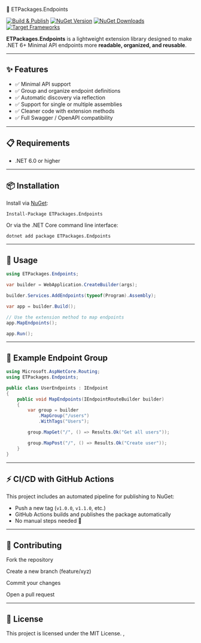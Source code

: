 ﻿﻿📌 ETPackages.Endpoints

[![Build & Publish](https://github.com/ET-NuGet-Packages/ETPackages.Endpoints/actions/workflows/nuget-publish.yml/badge.svg)](https://github.com/ET-NuGet-Packages/ETPackages.Endpoints/actions)
[![NuGet Version](https://img.shields.io/nuget/v/ETPackages.Endpoints.svg?logo=nuget)](https://www.nuget.org/packages/ETPackages.Endpoints/)
[![NuGet Downloads](https://img.shields.io/nuget/dt/ETPackages.Endpoints.svg)](https://www.nuget.org/packages/ETPackages.Endpoints/)
[![Target Frameworks](https://img.shields.io/badge/.NET-6%20%7C%207%20%7C%208%20%7C%209-blue?logo=dotnet)](https://dotnet.microsoft.com/)

**ETPackages.Endpoints** is a lightweight extension library designed to make .NET 6+ Minimal API endpoints more **readable, organized, and reusable**.

---

## ✨ Features
- ✅ Minimal API support  
- ✅ Group and organize endpoint definitions  
- ✅ Automatic discovery via reflection
- ✅ Support for single or multiple assemblies
- ✅ Cleaner code with extension methods  
- ✅ Full Swagger / OpenAPI compatibility

---

## 📋 Requirements

- .NET 6.0 or higher  

---

## 📦 Installation

Install via [NuGet](https://www.nuget.org/packages/ETPackages.Endpoints):

```dash
Install-Package ETPackages.Endpoints
```

Or via the .NET Core command line interface:

```dash
dotnet add package ETPackages.Endpoints
```

---

## 🚀 Usage

```csharp
using ETPackages.Endpoints;

var builder = WebApplication.CreateBuilder(args);

builder.Services.AddEndpoints(typeof(Program).Assembly);

var app = builder.Build();

// Use the extension method to map endpoints
app.MapEndpoints();

app.Run();

```

---

## 📂 Example Endpoint Group

```csharp
using Microsoft.AspNetCore.Routing;
using ETPackages.Endpoints;

public class UserEndpoints : IEndpoint
{
    public void MapEndpoints(IEndpointRouteBuilder builder)
    {
        var group = builder
            .MapGroup("/users")
            .WithTags("Users");

        group.MapGet("/", () => Results.Ok("Get all users"));

        group.MapPost("/", () => Results.Ok("Create user"));
    }
}

```

---

## ⚡ CI/CD with GitHub Actions

This project includes an automated pipeline for publishing to NuGet:

- Push a new tag (`v1.0.0`, `v1.1.0`, etc.)  
- GitHub Actions builds and publishes the package automatically  
- No manual steps needed 🚀  

---

## 🤝 Contributing

Fork the repository

Create a new branch (feature/xyz)

Commit your changes

Open a pull request

---

## 📜 License

This project is licensed under the MIT License. ,